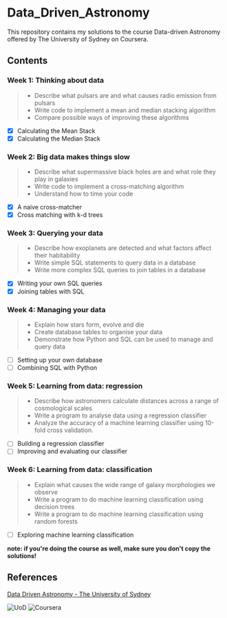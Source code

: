 # Data_Driven_Astronomy
This repository contains my solutions to the course Data-driven Astronomy offered by The University of Sydney on Coursera.

## Contents
### Week 1: Thinking about data
> * Describe what pulsars are and what causes radio emission from pulsars
> * Write code to implement a mean and median stacking algorithm
> * Compare possible ways of improving these algorithms
- [x] Calculating the Mean Stack
- [x] Calculating the Median Stack
### Week 2: Big data makes things slow
> * Describe what supermassive black holes are and what role they play in galaxies
> * Write code to implement a cross-matching algorithm
> * Understand how to time your code
- [x] A naive cross-matcher
- [x] Cross matching with k-d trees
### Week 3: Querying your data
> * Describe how exoplanets are detected and what factors affect their habitability
> * Write simple SQL statements to query data in a database
> * Write more complex SQL queries to join tables in a database
- [x] Writing your own SQL queries
- [x] Joining tables with SQL
### Week 4: Managing your data
> * Explain how stars form, evolve and die
> * Create database tables to organise your data
> * Demonstrate how Python and SQL can be used to manage and query data
- [ ] Setting up your own database
- [ ] Combining SQL with Python
### Week 5: Learning from data: regression
> * Describe how astronomers calculate distances across a range of cosmological scales
> * Write a program to analyse data using a regression classifier
> * Analyze the accuracy of a machine learning classifier using 10-fold cross validation.
- [ ] Building a regression classifier
- [ ] Improving and evaluating our classifier
### Week 6: Learning from data: classification
> * Explain what causes the wide range of galaxy morphologies we observe
> * Write a program to do machine learning classification using decision trees
> * Write a program to do machine learning classification using random forests
- [ ] Exploring machine learning classification

**note: if you're doing the course as well, make sure you don't copy the solutions!**

## References
[Data Driven Astronomy - The University of Sydney](https://www.coursera.org/learn/data-driven-astronomy)

![UoD](https://d1yjjnpx0p53s8.cloudfront.net/styles/logo-thumbnail/s3/042014/university_of_sydney_-_2_0.png?itok=oxqD6bPa)
![Coursera](https://d3njjcbhbojbot.cloudfront.net/web/images/favicons/apple-touch-icon-144x144.png)
